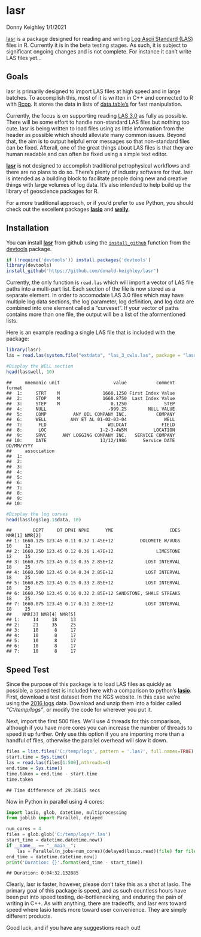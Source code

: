 lasr
================
Donny Keighley
1/1/2021

[lasr](https://github.com/donald-keighley/lasr) is a package designed
for reading and writing [Log Ascii Standard
(LAS)](https://www.cwls.org/products/) files in R. Currently it is in
the beta testing stages. As such, it is subject to significant ongoing
changes and is not complete. For instance it can’t write LAS files yet…

Goals
-----

lasr is primarily designed to import LAS files at high speed and in
large batches. To accomplish this, most of it is written in C++ and
connected to R with [Rcpp](http://www.rcpp.org/). It stores the data in
lists of [data.table’s](https://rdatatable.gitlab.io/data.table/) for
fast manipulation.

Currently, the focus is on supporting reading [LAS
3.0](https://www.cwls.org/wp-content/uploads/2014/09/LAS_3_File_Structure.pdf)
as fully as possible. There will be some effort to handle non-standard
LAS files but nothing too cute. lasr is being written to load files
using as little information from the header as possible which should
alleviate many common issues. Beyond that, the aim is to output helpful
error messages so that non-standard files can be fixed. Afterall, one of
the great things about LAS files is that they are human readable and can
often be fixed using a simple text editor.

[**lasr**](https://github.com/donald-keighley/lasr) is not designed to
accomplish traditional petrophysical workflows and there are no plans to
do so. There’s plenty of industry software for that. lasr is intended as
a building block to facilitate people doing new and creative things with
large volumes of log data. It’s also intended to help build up the
library of geoscience packages for R.

For a more traditional approach, or if you’d prefer to use Python, you
should check out the excellent packages
[**lasio**](https://lasio.readthedocs.io/en/latest/index.html) and
[**welly**](https://welly.readthedocs.io/en/latest/api/welly.html).

Installation
------------

You can install [**lasr**](https://github.com/donald-keighley/lasr) from
github using the
[`install_github`](https://www.rdocumentation.org/packages/devtools/versions/1.13.6/topics/install_github)
function from the [devtools](https://devtools.r-lib.org/) package.

``` r
if (!require('devtools')) install.packages('devtools')
library(devtools)
install_github('https://github.com/donald-keighley/lasr')
```

Currently, the only function is `read.las` which will import a vector of
LAS file paths into a multi-part list. Each section of the file is now
stored as a separate element. In order to accomodate LAS 3.0 files which
may have multiple log data sections, the log parameter, log definition,
and log data are combined into one element called a “curveset”. If your
vector of paths contains more than one file, the output will be a list
of the aformentioned lists.

Here is an example reading a single LAS file that is included with the
package:

``` r
library(lasr)
las = read.las(system.file("extdata", "las_3_cwls.las", package = "lasr"))

#Display the WELL section
head(las$well, 10)
```

    ##     mnemonic unit                    value           comment     format
    ##  1:     STRT    M                1660.1250 First Index Value           
    ##  2:     STOP    M                1660.8750  Last Index Value           
    ##  3:     STEP    M                   0.1250              STEP           
    ##  4:     NULL                       -999.25        NULL VALUE           
    ##  5:     COMP          ANY OIL COMPANY INC.           COMPANY           
    ##  6:     WELL         ANY ET AL 01-02-03-04              WELL           
    ##  7:      FLD                       WILDCAT             FIELD           
    ##  8:      LOC                    1-2-3-4W5M          LOCATION           
    ##  9:     SRVC      ANY LOGGING COMPANY INC.   SERVICE COMPANY           
    ## 10:     DATE                    13/12/1986      Service DATE DD/MM/YYYY
    ##     association
    ##  1:            
    ##  2:            
    ##  3:            
    ##  4:            
    ##  5:            
    ##  6:            
    ##  7:            
    ##  8:            
    ##  9:            
    ## 10:

``` r
#Display the log curves
head(las$log$log.1$data, 10)
```

    ##        DEPT     DT DPHI NPHI      YME                     CDES NMR[1] NMR[2]
    ## 1: 1660.125 123.45 0.11 0.37 1.45E+12          DOLOMITE W/VUGS     10     12
    ## 2: 1660.250 123.45 0.12 0.36 1.47E+12                LIMESTONE     12     15
    ## 3: 1660.375 123.45 0.13 0.35 2.85E+12            LOST INTERVAL     18     25
    ## 4: 1660.500 123.45 0.14 0.34 2.85E+12            LOST INTERVAL     18     25
    ## 5: 1660.625 123.45 0.15 0.33 2.85E+12            LOST INTERVAL     18     25
    ## 6: 1660.750 123.45 0.16 0.32 2.85E+12 SANDSTONE, SHALE STREAKS     18     25
    ## 7: 1660.875 123.45 0.17 0.31 2.85E+12            LOST INTERVAL     18     25
    ##    NMR[3] NMR[4] NMR[5]
    ## 1:     14     18     13
    ## 2:     21     35     25
    ## 3:     10      8     17
    ## 4:     10      8     17
    ## 5:     10      8     17
    ## 6:     10      8     17
    ## 7:     10      8     17

Speed Test
----------

Since the purpose of this package is to load LAS files as quickly as
possible, a speed test is included here with a comparison to python’s
[**lasio**](https://lasio.readthedocs.io/en/latest/index.html). First,
download a test dataset from the KGS website. In this case we’re using
the [2016 logs](http://www.kgs.ku.edu/PRS/Scans/Log_Summary/2016.zip)
data. Download and unzip them into a folder called *“C:/temp/logs”*, or
modify the code for wherever you put it.

Next, import the first 500 files. We’ll use 4 threads for this
comparison, although if you have more cores you can increase the number
of threads to speed it up further. Only use this option if you are
importing more than a handful of files, otherwise the parallel overhead
will slow it down.

``` r
files = list.files('C:/temp/logs', pattern = '.las?', full.names=TRUE)
start.time = Sys.time()
las = read.las(files[1:500],nthreads=4)
end.time = Sys.time()
time.taken = end.time - start.time
time.taken
```

    ## Time difference of 29.35815 secs

Now in Python in parallel using 4 cores:

``` python
import lasio, glob, datetime, multiprocessing
from joblib import Parallel, delayed

num_cores = 4
files = glob.glob('C:/temp/logs/*.las')
start_time = datetime.datetime.now()
if __name__ == "__main__":
    las = Parallel(n_jobs=num_cores)(delayed(lasio.read)(file) for file in files[0:499])
end_time = datetime.datetime.now()
print('Duration: {}'.format(end_time - start_time))
```

    ## Duration: 0:04:32.132885

Clearly, lasr is faster, however, please don’t take this as a shot at
lasio. The primary goal of this package is speed, and as such countless
hours have been put into speed testing, de-bottlenecking, and enduring
the pain of writing in C++. As with anything, there are tradeoffs, and
lasr errs toward speed where lasio tends more toward user convenience.
They are simply different products.

Good luck, and if you have any suggestions reach out!
